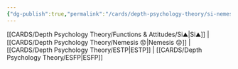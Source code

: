 ```yaml
---
{"dg-publish":true,"permalink":"/cards/depth-psychology-theory/si-nemesis/","created":"2023-01-05T12:08:09.173+01:00","updated":"2023-04-21T15:31:18.101+02:00"}
---
```


[[CARDS/Depth Psychology Theory/Functions & Attitudes/Si⛰️\|Si⛰️]] | [[CARDS/Depth Psychology Theory/Nemesis 😟\|Nemesis 😟]]  | [[CARDS/Depth Psychology Theory/ESTP\|ESTP]] | [[CARDS/Depth Psychology Theory/ESFP\|ESFP]]

